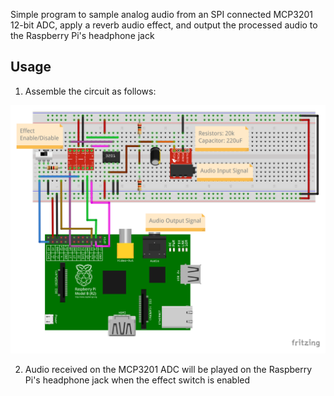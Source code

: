 Simple program to sample analog audio from an SPI connected MCP3201 12-bit ADC, apply a reverb audio effect, and output
the processed audio to the Raspberry Pi's headphone jack

Usage
-----

1. Assemble the circuit as follows:

![circuit.png](circuit.png)

2. Audio received on the MCP3201 ADC will be played on the Raspberry Pi's headphone jack when the effect switch is enabled
